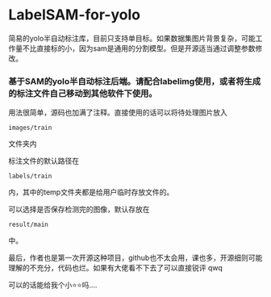 # LabelSAM-for-yolo
简易的yolo半自动标注库，目前只支持单目标。如果数据集图片背景复杂，可能工作量不比直接标的小，因为sam是通用的分割模型。但是开源适当通过调整参数修改。
### 基于SAM的yolo半自动标注后端。请配合labelimg使用，或者将生成的标注文件自己移动到其他软件下使用。

用法很简单，源码也加满了注释。直接使用的话可以将待处理图片放入

```
images/train
```

文件夹内

标注文件的默认路径在

```
labels/train
```

内，其中的temp文件夹都是给用户临时存放文件的。

可以选择是否保存检测完的图像，默认存放在

```
result/main
```
中。

最后，作者也是第一次开源这种项目，github也不太会用，课也多，开源细则可能理解的不充分，代码也烂。如果有大佬看不下去了可以直接锐评 qwq

可以的话能给我个小⭐⭐吗....
